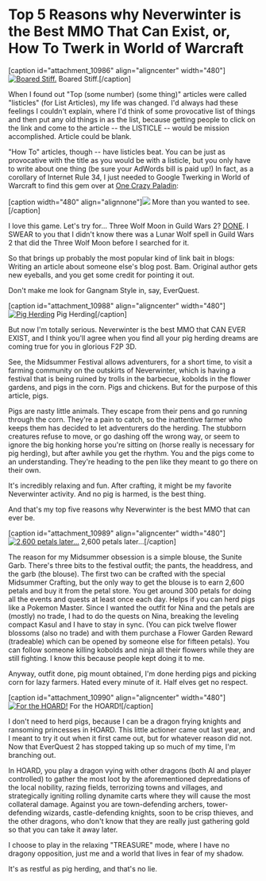 # Top 5 Reasons why Neverwinter is the Best MMO That Can Exist, or, How To Twerk in World of Warcraft

[caption id="attachment\_10986" align="aligncenter" width="480"][![Boared Stiff.](http://westkarana.com/wp-content/uploads/2013/09/GameClient-2013-09-12-00-38-15-69-480x334.jpg)](http://westkarana.com/wp-content/uploads/2013/09/GameClient-2013-09-12-00-38-15-69.jpg) Boared Stiff.[/caption]

When I found out "Top (some number) (some thing)" articles were called "listicles" (for List Articles), my life was changed. I'd always had these feelings I couldn't explain, where I'd think of some provocative list of things and then put any old things in as the list, because getting people to click on the link and come to the article -- the LISTICLE -- would be mission accomplished. Article could be blank.

"How To" articles, though -- have listicles beat. You can be just as provocative with the title as you would be with a listicle, but you only have to write about one thing (be sure your AdWords bill is paid up!) In fact, as a corollary of Internet Rule 34, I just needed to Google Twerking in World of Warcraft to find this gem over at [One Crazy Paladin](http://onecrazypaladin.wordpress.com/2013/08/26/miley-cyrus-twerking-in-world-of-warcraft/):

[caption width="480" align="alignnone"]![](http://onecrazypaladin.files.wordpress.com/2013/08/mileycyrus.png) More than you wanted to see.[/caption]

I love this game. Let's try for... Three Wolf Moon in Guild Wars 2? [DONE](http://www.shockfront.net/forum/m/5314351/viewthread/7251323-three-wolf-moon/forum_id/1721783). I SWEAR to you that I didn't know there was a Lunar Wolf spell in Guild Wars 2 that did the Three Wolf Moon before I searched for it.

So that brings up probably the most popular kind of link bait in blogs: Writing an article about someone else's blog post. Bam. Original author gets new eyeballs, and you get some credit for pointing it out.

Don't make me look for Gangnam Style in, say, EverQuest.

[caption id="attachment\_10988" align="aligncenter" width="480"][![Pig Herding](http://westkarana.com/wp-content/uploads/2013/09/GameClient-2013-09-11-22-20-24-911-480x320.jpg)](http://westkarana.com/wp-content/uploads/2013/09/GameClient-2013-09-11-22-20-24-911.jpg) Pig Herding[/caption]

But now I'm totally serious. Neverwinter is the best MMO that CAN EVER EXIST, and I think you'll agree when you find all your pig herding dreams are coming true for you in glorious F2P 3D.

See, the Midsummer Festival allows adventurers, for a short time, to visit a farming community on the outskirts of Neverwinter, which is having a festival that is being ruined by trolls in the barbecue, kobolds in the flower gardens, and pigs in the corn. Pigs and chickens. But for the purpose of this article, pigs.

Pigs are nasty little animals. They escape from their pens and go running through the corn. They're a pain to catch, so the inattentive farmer who keeps them has decided to let adventurers do the herding. The stubborn creatures refuse to move, or go dashing off the wrong way, or seem to ignore the big honking horse you're sitting on (horse really is necessary for pig herding), but after awhile you get the rhythm. You and the pigs come to an understanding. They're heading to the pen like they meant to go there on their own.

It's incredibly relaxing and fun. After crafting, it might be my favorite Neverwinter activity. And no pig is harmed, is the best thing.

And that's my top five reasons why Neverwinter is the best MMO that can ever be.

[caption id="attachment\_10989" align="aligncenter" width="480"][![2,600 petals later...](http://westkarana.com/wp-content/uploads/2013/09/GameClient-2013-09-11-21-48-58-25-480x300.jpg)](http://westkarana.com/wp-content/uploads/2013/09/GameClient-2013-09-11-21-48-58-25.jpg) 2,600 petals later...[/caption]

The reason for my Midsummer obsession is a simple blouse, the Sunite Garb. There's three bits to the festival outfit; the pants, the headdress, and the garb (the blouse). The first two can be crafted with the special Midsummer Crafting, but the only way to get the blouse is to earn 2,600 petals and buy it from the petal store. You get around 300 petals for doing all the events and quests at least once each day. Helps if you can herd pigs like a Pokemon Master. Since I wanted the outfit for Nina and the petals are (mostly) no trade, I had to do the quests on Nina, breaking the leveling compact Kasul and I have to stay in sync. (You can pick twelve flower blossoms (also no trade) and with them purchase a Flower Garden Reward (tradeable) which can be opened by someone else for fifteen petals). You can follow someone killing kobolds and ninja all their flowers while they are still fighting. I know this because people kept doing it to me.

Anyway, outfit done, pig mount obtained, I'm done herding pigs and picking corn for lazy farmers. Hated every minute of it. Half elves get no respect.

[caption id="attachment\_10990" align="aligncenter" width="480"][![For the HOARD!](http://westkarana.com/wp-content/uploads/2013/09/Reuben-2013-09-12-00-15-06-62-480x319.jpg)](http://westkarana.com/wp-content/uploads/2013/09/Reuben-2013-09-12-00-15-06-62.jpg) For the HOARD![/caption]

I don't need to herd pigs, because I can be a dragon frying knights and ransoming princesses in HOARD. This little actioner came out last year, and I meant to try it out when it first came out, but for whatever reason did not. Now that EverQuest 2 has stopped taking up so much of my time, I'm branching out.

In HOARD, you play a dragon vying with other dragons (both AI and player controlled) to gather the most loot by the aforementioned depredations of the local nobility, razing fields, terrorizing towns and villages, and strategically igniting rolling dynamite carts where they will cause the most collateral damage. Against you are town-defending archers, tower-defending wizards, castle-defending knights, soon to be crisp thieves, and the other dragons, who don't know that they are really just gathering gold so that you can take it away later.

I choose to play in the relaxing "TREASURE" mode, where I have no dragony opposition, just me and a world that lives in fear of my shadow.

It's as restful as pig herding, and that's no lie.

